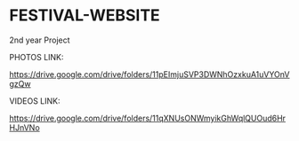 # FESTIVAL-WEBSITE
2nd year Project 

PHOTOS LINK:

https://drive.google.com/drive/folders/11pEImjuSVP3DWNhOzxkuA1uVYOnVgzQw

VIDEOS LINK:

https://drive.google.com/drive/folders/11qXNUsONWmyikGhWqlQUOud6HrHJnVNo
